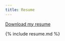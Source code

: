 ```yaml
---
title: Resume
---
```


<a href="/assets/downloads/resume.md" download="Blake Jarsky - (open in web browser).md">Download my resume</a>

{% include resume.md %}
<br>
<br>
<br>
